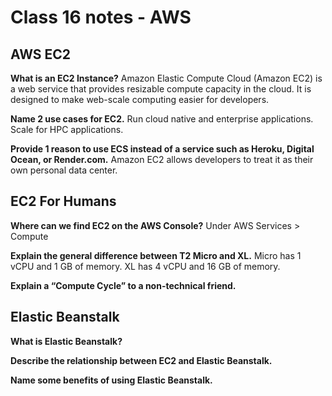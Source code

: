 # Class 16 notes - AWS

## AWS EC2

**What is an EC2 Instance?**
Amazon Elastic Compute Cloud (Amazon EC2) is a web service that provides resizable compute capacity in the cloud. It is designed to make web-scale computing easier for developers.

**Name 2 use cases for EC2.**
Run cloud native and enterprise applications. Scale for HPC applications.

**Provide 1 reason to use ECS instead of a service such as Heroku, Digital Ocean, or Render.com.**
Amazon EC2 allows developers to treat it as their own personal data center.

## EC2 For Humans

**Where can we find EC2 on the AWS Console?**
Under AWS Services > Compute

**Explain the general difference between T2 Micro and XL.**
Micro has 1 vCPU and 1 GB of memory. XL has 4 vCPU and 16 GB of memory.

**Explain a “Compute Cycle” to a non-technical friend.**


## Elastic Beanstalk

**What is Elastic Beanstalk?**


**Describe the relationship between EC2 and Elastic Beanstalk.**


**Name some benefits of using Elastic Beanstalk.**

